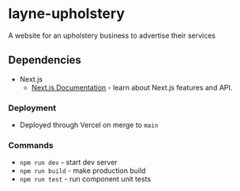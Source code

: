 # layne-upholstery
A website for an upholstery business to advertise their services

## Dependencies
- Next.js
  - [Next.js Documentation](https://nextjs.org/docs) - learn about Next.js features and API.

### Deployment
- Deployed through Vercel on merge to `main`

### Commands
- `npm run dev` - start dev server
- `npm run build` - make production build
- `npm run test` - run component unit tests
